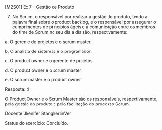 [M2S01] Ex 7 - Gestão de Produto

7. No Scrum, o responsável por realizar a gestão do produto, tendo a palavra final sobre o product backlog, e o responsável por assegurar o cumprimentos de princípios ágeis e a comunicação entre os membros do time de Scrum no seu dia a dia são, respectivamente:

a. O gerente de projetos e o scrum master.

b. O analista de sistemas e o programador.

c. O product owner e o gerente de projetos.

d. O product owner e o scrum master.

e. O scrum master e o product owner.


Resposta: d

O Product Owner e o Scrum Master são os responsáveis, respectivamente, pela gestão do produto e pela facilitação do processo Scrum.

Docente Jhenifer StangherlinVer  

Status do exercício: Concluído.